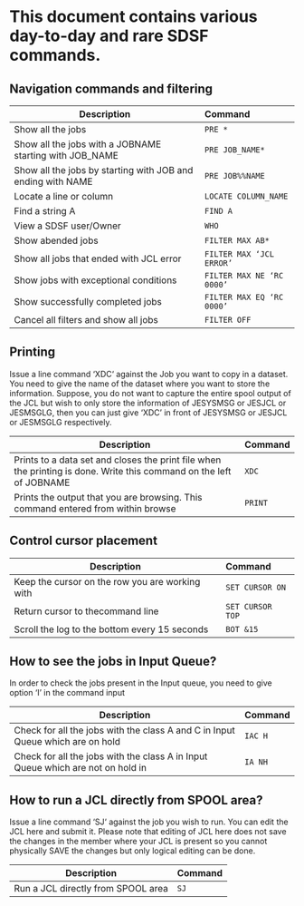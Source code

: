 # This document contains various day-to-day and rare SDSF commands.

## Navigation commands and filtering 

| Description |Command| 
|---------|:------------|
| Show all the jobs |``` PRE * ```|
| Show all the jobs with a JOBNAME starting with JOB_NAME   |``` PRE JOB_NAME* ``` |
| Show all the jobs by starting with JOB and ending with NAME   |```PRE JOB%%NAME```  |
| Locate a line or column |```LOCATE COLUMN_NAME```  |
| Find a string A |```FIND A```  |
| View a SDSF user/Owner |```WHO``` |
| Show abended jobs |```FILTER MAX AB*```  |
| Show all jobs that ended with JCL error |```FILTER MAX ‘JCL ERROR’```  |
| Show jobs with exceptional conditions |```FILTER MAX NE ‘RC 0000’```  |
| Show successfully completed jobs |```FILTER MAX EQ ‘RC 0000’```  |
| Cancel all filters and show all jobs |```FILTER OFF```  |

## Printing 
Issue a line command ‘XDC‘ against the Job you want to copy in a dataset. You need to give the name of the dataset where you want to store the information.
Suppose, you do not want to capture the entire spool output of the JCL but wish to only store the information of JESYSMSG or JESJCL or JESMSGLG, then you can just give ‘XDC’ in front of JESYSMSG or JESJCL or JESMSGLG respectively.

| Description |Command| 
|---------|:------------|
| Prints to a data set and closes the print file when the printing is done. Write this command on the left of JOBNAME | ```XDC``` |
| Prints the output that you are browsing. This command entered from within browse | ```PRINT``` |

## Control cursor placement 

| Description |Command| 
|---------|:------------|
| Keep the cursor on the row you are working with | ```SET CURSOR ON``` |
| Return cursor to thecommand line | ```SET CURSOR TOP``` |
| Scroll the log to the bottom every 15 seconds | ```BOT &15``` |

## How to see the jobs in Input Queue?
In order to check the jobs present in the Input queue, you need to give option ‘I’ in the command input

| Description |Command| 
|---------|:------------|
| Check for all the jobs with the class A and C in Input Queue which are on hold | ```IAC H``` |
| Check for all the jobs with the class A in Input Queue which are not on hold in   |```IA NH```  |

## How to run a JCL directly from SPOOL area?
Issue a line command ‘SJ‘ against the job you wish to run. You can edit the JCL here and submit it.
Please note that editing of JCL here does not save the changes in the member where your JCL is present so you cannot physically SAVE the changes but only logical editing can be done.

| Description |Command| 
|---------|:------------|
| Run a JCL directly from SPOOL area | ```SJ``` |